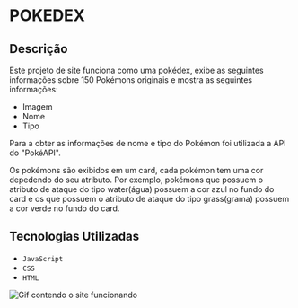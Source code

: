 # POKEDEX

## Descrição
Este projeto de site funciona como uma pokédex, exibe as seguintes informações sobre 150 Pokémons originais e mostra as seguintes informações:

- Imagem
- Nome
- Tipo

Para a obter as informações de nome e tipo do Pokémon foi utilizada a API do "PokéAPI".

Os pokémons são exibidos em um card, cada pokémon tem uma cor depedendo do seu atributo. Por exemplo, pokémons que possuem o atributo de ataque do tipo water(água) possuem a cor azul no fundo do card e os que possuem o atributo de ataque do tipo grass(grama) possuem a cor verde no fundo do card.

## Tecnologias Utilizadas

- `JavaScript`
- `CSS`
- `HTML`

![Gif contendo o site funcionando](https://github.com/wanderdeivid/Pokedex/blob/main/2022-01-20-18-26-08.gif)
